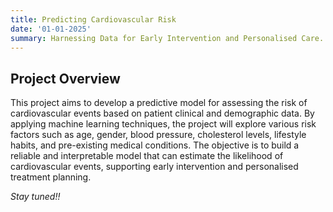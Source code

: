 ```yaml
---
title: Predicting Cardiovascular Risk
date: '01-01-2025'
summary: Harnessing Data for Early Intervention and Personalised Care.
---
```




## Project Overview
This project aims to develop a predictive model for assessing the risk of cardiovascular events based on patient clinical and demographic data. By applying machine learning techniques, the project will explore various risk factors such as age, gender, blood pressure, cholesterol levels, lifestyle habits, and pre-existing medical conditions. The objective is to build a reliable and interpretable model that can estimate the likelihood of cardiovascular events, supporting early intervention and personalised treatment planning.

*Stay tuned!!*

